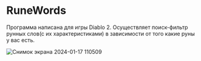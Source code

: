 # RuneWords

Программа написана для игры Diablo 2. 
Осуществляет поиск-фильтр рунных слов(с их характеристиками) в зависимости от того какие руны у вас есть.

![Снимок экрана 2024-01-17 110509](https://github.com/SergeyDyatlov/RuneWords/assets/1784453/8ee31848-6772-46b6-9657-d1ef940066cb)

